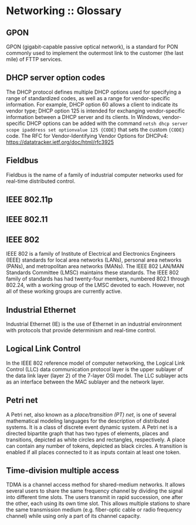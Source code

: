 # Networking :: Glossary

## GPON
GPON (gigabit-capable passive optical network), is a standard for PON commonly used to implement the outermost link to the customer (the last mile) of FTTP services.

## DHCP server option codes
The DHCP protocol defines multiple DHCP options used for specifying a range of standardized codes, as well as a range for vendor-specific information. For example, DHCP option 60 allows a client to indicate its vendor type; DHCP option 125 is intended for exchanging vendor-specific information between a DHCP server and its clients. In Windows, vendor-specific DHCP options can be added with the command `netsh dhcp server scope ipaddress set optionvalue 125 {CODE}` that sets the custom `{CODE}` code. The RFC for Vendor-Identifying Vendor Options for DHCPv4: https://datatracker.ietf.org/doc/html/rfc3925

## Fieldbus
Fieldbus is the name of a family of industrial computer networks used for real-time distributed control.

## IEEE 802.11p
## IEEE 802.11
## IEEE 802
IEEE 802 is a family of Institute of Electrical and Electronics Engineers (IEEE) standards for local area networks (LANs), personal area networks (PANs), and metropolitan area networks (MANs). The IEEE 802 LAN/MAN Standards Committee (LMSC) maintains these standards. The IEEE 802 family of standards has had twenty-four members, numbered 802.1 through 802.24, with a working group of the LMSC devoted to each. However, not all of these working groups are currently active.

## Industrial Ethernet
Industrial Ethernet (IE) is the use of Ethernet in an industrial environment with protocols that provide determinism and real-time control.

## Logical Link Control
In the IEEE 802 reference model of computer networking, the Logical Link Control (LLC) data communication protocol layer is the upper sublayer of the data link layer (layer 2) of the 7-layer OSI model. The LLC sublayer acts as an interface between the MAC sublayer and the network layer.

## Petri net
A Petri net, also known as a *place/transition (PT) net*, is one of several mathematical modeling languages for the description of distributed systems. It is a class of discrete event dynamic system. A Petri net is a directed bipartite graph that has two types of elements, places and transitions, depicted as white circles and rectangles, respectively. A place can contain any number of tokens, depicted as black circles. A transition is enabled if all places connected to it as inputs contain at least one token.

## Time-division multiple access
TDMA is a channel access method for shared-medium networks. It allows several users to share the same frequency channel by dividing the signal into different time slots. The users transmit in rapid succession, one after the other, each using its own time slot. This allows multiple stations to share the same transmission medium (e.g. fiber-optic cable or radio frequency channel) while using only a part of its channel capacity.
